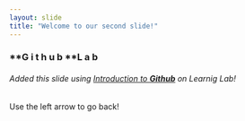 ```yaml
---
layout: slide
title: "Welcome to our second slide!"
---
```

### **G i t h u b **L a b  
###### Added this slide using [Introduction to **Github**](https://lab.github.com/githubtraining/introduction-to-github) on Learnig Lab! 
Use the left arrow to go back!
